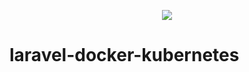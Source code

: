<p align="center"><img src="https://laravel.com/assets/img/components/logo-laravel.svg"></p>


# laravel-docker-kubernetes
